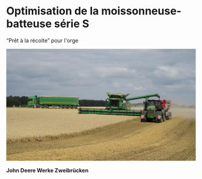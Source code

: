# Optimisation de la moissonneuse-batteuse série S

“Prêt à la récolte” pour l'orge

![images/page_de_garde.png](images/page_de_garde.png)

**John Deere Werke Zweibrücken**
